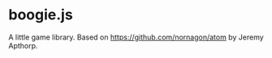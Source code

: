 boogie.js
=========

A little <canvas> game library.
Based on https://github.com/nornagon/atom by Jeremy Apthorp.

